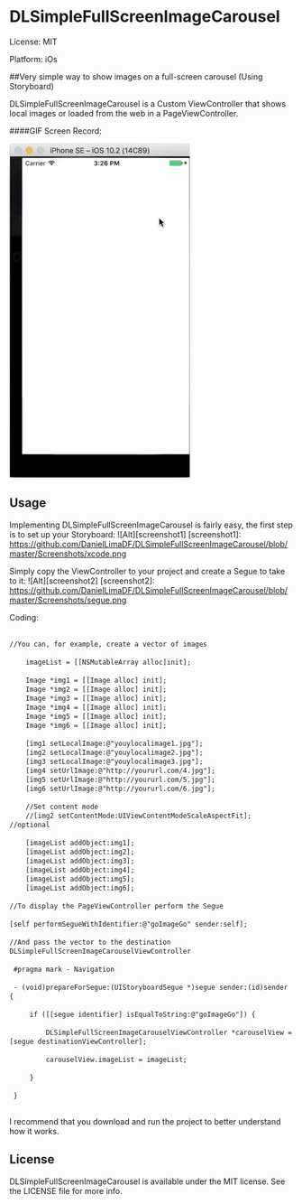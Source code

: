 # DLSimpleFullScreenImageCarousel

License: MIT

Platform: iOs

##Very simple way to show images on a full-screen carousel (Using Storyboard)

DLSimpleFullScreenImageCarousel is a Custom ViewController that shows local images or loaded from the web in a PageViewController.

####GIF Screen Record:

![GIF](https://github.com/DanielLimaDF/DLSimpleFullScreenImageCarousel/blob/master/Screenshots/capture.gif)

## Usage

Implementing DLSimpleFullScreenImageCarousel is fairly easy, the first step is to set up your Storyboard:
![Alt][screenshot1]
[screenshot1]: https://github.com/DanielLimaDF/DLSimpleFullScreenImageCarousel/blob/master/Screenshots/xcode.png

Simply copy the ViewController to your project and create a Segue to take to it:
![Alt][screenshot2]
[screenshot2]: https://github.com/DanielLimaDF/DLSimpleFullScreenImageCarousel/blob/master/Screenshots/segue.png

Coding:

```obj-c

//You can, for example, create a vector of images

	imageList = [[NSMutableArray alloc]init];
    
    Image *img1 = [[Image alloc] init];
    Image *img2 = [[Image alloc] init];
    Image *img3 = [[Image alloc] init];
    Image *img4 = [[Image alloc] init];
    Image *img5 = [[Image alloc] init];
    Image *img6 = [[Image alloc] init];
    
    [img1 setLocalImage:@"youylocalimage1.jpg"];
    [img2 setLocalImage:@"youylocalimage2.jpg"];
    [img3 setLocalImage:@"youylocalimage3.jpg"];
    [img4 setUrlImage:@"http://yoururl.com/4.jpg"];
    [img5 setUrlImage:@"http://yoururl.com/5.jpg"];
    [img6 setUrlImage:@"http://yoururl.com/6.jpg"];
    
    //Set content mode
    //[img2 setContentMode:UIViewContentModeScaleAspectFit]; //optional
    
    [imageList addObject:img1];
    [imageList addObject:img2];
    [imageList addObject:img3];
    [imageList addObject:img4];
    [imageList addObject:img5];
    [imageList addObject:img6];

//To display the PageViewController perform the Segue

[self performSegueWithIdentifier:@"goImageGo" sender:self];

//And pass the vector to the destination DLSimpleFullScreenImageCarouselViewController

 #pragma mark - Navigation

 - (void)prepareForSegue:(UIStoryboardSegue *)segue sender:(id)sender {
     
     if ([[segue identifier] isEqualToString:@"goImageGo"]) {
         
         DLSimpleFullScreenImageCarouselViewController *carouselView = [segue destinationViewController];
         
         carouselView.imageList = imageList;
         
     }
     
 }


```

I recommend that you download and run the project to better understand how it works.

## License

DLSimpleFullScreenImageCarousel is available under the MIT license. See the LICENSE file for more info.